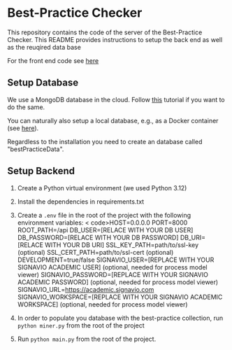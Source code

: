 # Best-Practice Checker

This repository contains the code of the server of the Best-Practice Checker. 
This README provides instructions to setup the back end as well as the reuqired data base

For the front end code see [here](https://github.com/a-rebmann/best-practice-client-)


## Setup Database
We use a MongoDB database in the cloud.
Follow [this](https://www.mongodb.com/lp/cloud/atlas/try4?utm_source=google&utm_campaign=search_gs_pl_evergreen_atlas_general_prosp-brand_gic-null_emea-de_ps-all_desktop_eng_lead&utm_term=mongo%20db%20tutorial&utm_medium=cpc_paid_search&utm_ad=p&utm_ad_campaign_id=1718986504&adgroup=80209773523&cq_cmp=1718986504&gad_source=1&gclid=CjwKCAjwoJa2BhBPEiwA0l0ImBnvBOpK75OlXLZ_jS8SyWF8RPRV3P51XbR42xK1r1IHvmwTXRTY8xoCJa0QAvD_BwE) tutorial if you want to do the same.

You can naturally also setup a local database, e.g., as a Docker container (see [here](https://www.mongodb.com/docs/manual/tutorial/install-mongodb-community-with-docker/)).

Regardless to the installation you need to create an database called "bestPracticeData".

## Setup Backend

1. Create a Python virtual environment (we used Python 3.12)
2. Install the dependencies in requirements.txt
3. Create a <code>.env</code> file in the root of the project with the following environment variables:
<
code>HOST=0.0.0.0
    PORT=8000
    ROOT_PATH=/api
    DB_USER=[RELACE WITH YOUR DB USER]
    DB_PASSWORD=[RELACE WITH YOUR DB PASSWORD]
    DB_URI=[RELACE WITH YOUR DB URI]
    SSL_KEY_PATH=path/to/ssl-key (optional)
    SSL_CERT_PATH=path/to/ssl-cert (optional)
    DEVELOPMENT=true/false
    SIGNAVIO_USER=[REPLACE WITH YOUR SIGNAVIO ACADEMIC USER] (optional, needed for process model viewer)
    SIGNAVIO_PASSWORD=[REPLACE WITH YOUR SIGNAVIO ACADEMIC PASSWORD] (optional, needed for process model viewer)
    SIGNAVIO_URL=https://academic.signavio.com
    SIGNAVIO_WORKSPACE=[REPLACE WITH YOUR SIGNAVIO ACADEMIC WORKSPACE] (optional, needed for process model viewer)</code>

4. In order to populate you database with the best-practice collection, run <code>python miner.py</code>     from the root of the project
5. Run <code>python main.py</code> from the root of the project.


